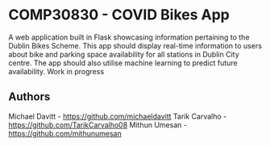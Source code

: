 # COMP30830 - COVID Bikes App

A web application built in Flask showcasing information pertaining to the Dublin Bikes Scheme. This app should display real-time information to users about bike and parking space availability for all stations in Dublin City centre. The app should also utilise machine learning to predict future availability. Work in progress

## Authors
Michael Davitt - https://github.com/michaeldavitt
Tarik Carvalho - https://github.com/TarikCarvalho08
Mithun Umesan - https://github.com/mithunumesan